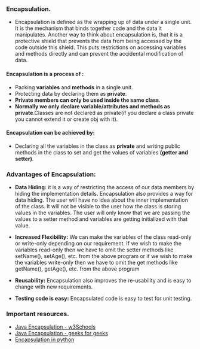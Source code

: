 ### Encapsulation.
* Encapsulation is defined as the wrapping up of data under a single unit.
  It is the mechanism that binds together code and the data it manipulates.
  Another way to think about encapsulation is, that it is a protective shield that
  prevents the data from being accessed by the code outside this shield.
  This puts restrictions on accessing variables and methods directly and can prevent the accidental modification of data.

#### Encapsulation is a process of :
* Packing **variables** and **methods** in a single unit.
* Protecting data by declaring them as **private**.
* **Private members can only be used inside the same class**.
* **Normally we only declare variable/attributes and methods as private**.Classes are not declared as private(if you declare a class private you cannot extend it or create obj with it).

#### Encapsulation can be achieved by:
* Declaring all the variables in the class as **private** and
  writing public methods in the class to set and get the values of variables **(getter and setter)**.

### Advantages of Encapsulation:
* **Data Hiding:** it is a way of restricting the access of our data members by hiding the implementation details.
  Encapsulation also provides a way for data hiding. The user will have no idea about the inner implementation of the
  class. It will not be visible to the user how the class is storing values in the variables.
  The user will only know that we are passing the values to a setter method and variables are
  getting initialized with that value.

* **Increased Flexibility:** We can make the variables of the class read-only or write-only depending on our requirement.
  If we wish to make the variables read-only then we have to omit the setter methods like setName(), setAge(), etc.
  from the above program or if we wish to make the variables write-only then we have to omit the get methods like
  getName(), getAge(), etc. from the above program

* **Reusability:** Encapsulation also improves the re-usability and is easy to change with new requirements.

* **Testing code is easy:** Encapsulated code is easy to test for unit testing.

### Important resources.
* [Java Encapsulation - w3Schools](https://www.w3schools.com/java/java_encapsulation.asp)
* [Java Encapsulation - geeks for geeks](https://www.geeksforgeeks.org/encapsulation-in-java/)
* [Encapsulation in python](https://www.geeksforgeeks.org/encapsulation-in-python/)